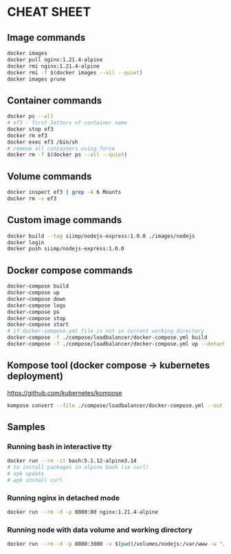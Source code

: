 # CHEAT SHEET

## Image commands
```bash
docker images
docker pull nginx:1.21.4-alpine
docker rmi nginx:1.21.4-alpine
docker rmi -f $(docker images --all --quiet)
docker images prune
```

## Container commands
```bash
docker ps --all
# ef3 - first letters of container name
docker stop ef3
docker rm ef3
docker exec ef3 /bin/sh
# remove all containers using force
docker rm -f $(docker ps --all --quiet)
```

## Volume commands
```bash
docker inspect ef3 | grep -A 6 Mounts
docker rm -v ef3
```

## Custom image commands
```bash
docker build --tag siimp/nodejs-express:1.0.0 ./images/nodejs
docker login
docker push siimp/nodejs-express:1.0.0
```

## Docker compose commands
```bash
docker-compose build
docker-compose up
docker-compose down
docker-compose logs
docker-compose ps
docker-compose stop
docker-compose start
# if docker-compose.yml file is not in current working directory
docker-compose -f ./compose/loadbalancer/docker-compose.yml build
docker-compose -f ./compose/loadbalancer/docker-compose.yml up --detach
```

## Kompose tool (docker compose -> kubernetes deployment)
https://github.com/kubernetes/kompose
```bash
kompose convert --file ./compose/loadbalancer/docker-compose.yml --out ./compose/loadbalancer/.k8s
```

## Samples

### Running bash in interactive tty
```bash
docker run --rm -it bash:5.1.12-alpine3.14
# to install packages in alpine bash (ie curl)
# apk update
# apk install curl
```

### Running nginx in detached mode
```bash
docker run --rm -d -p 8080:80 nginx:1.21.4-alpine
```

### Running node with data volume and working directory
```bash
docker run --rm -d -p 8080:3000 -v $(pwd)/volumes/nodejs:/var/www -w "/var/www" node:17.3.0-alpine3.12 node app.js
```





